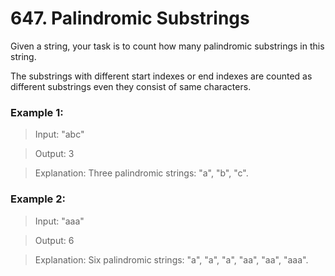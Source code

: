 # 647. Palindromic Substrings
Given a string, your task is to count how many palindromic substrings in this string.

The substrings with different start indexes or end indexes are counted as different substrings even they consist of same characters.

### Example 1:

> Input: "abc"

> Output: 3

> Explanation: Three palindromic strings: "a", "b", "c".
 
### Example 2:

> Input: "aaa"

> Output: 6

> Explanation: Six palindromic strings: "a", "a", "a", "aa", "aa", "aaa".
